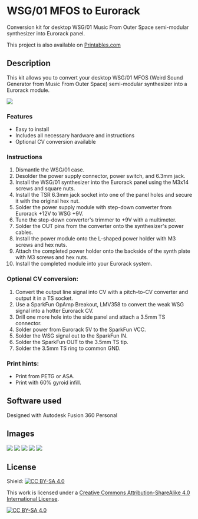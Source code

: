 # WSG/01 MFOS to Eurorack

Conversion kit for desktop WSG/01 Music From Outer Space semi-modular synthesizer into Eurorack panel.

This project is also available on [Printables.com](https://www.printables.com/model/553776-wsg01-mfos-to-eurorack)


## Description

This kit allows you to convert your desktop WSG/01 MFOS (Weird Sound Generator from Music From Outer Space) semi-modular synthesizer into a Eurorack module.

![](https://github.com/ceskytunak/3dprint/tree/main/mfos-to-eurorack/assets/DSC_3218.jpg)

### Features

-   Easy to install
-   Includes all necessary hardware and instructions
-   Optional CV conversion available

### Instructions

1.  Dismantle the WSG/01 case.
2.  Desolder the power supply connector, power switch, and 6.3mm jack.
3.  Install the WSG/01 synthesizer into the Eurorack panel using the M3x14 screws and square nuts.
4.  Install the TSR 6.3mm jack socket into one of the panel holes and secure it with the original hex nut.
5.  Solder the power supply module with step-down converter from Eurorack +12V to WSG +9V.
6.  Tune the step-down converter's trimmer to +9V with a multimeter.
7.  Solder the OUT pins from the converter onto the synthesizer's power cables.
8.  Install the power module onto the L-shaped power holder with M3 screws and hex nuts.
9.  Attach the completed power holder onto the backside of the synth plate with M3 screws and hex nuts.
10. Install the completed module into your Eurorack system.

### Optional CV conversion:

1.  Convert the output line signal into CV with a pitch-to-CV converter and output it in a TS socket.
2.  Use a SparkFun OpAmp Breakout, LMV358 to convert the weak WSG signal into a hotter Eurorack CV.
3.  Drill one more hole into the side panel and attach a 3.5mm TS connector.
4.  Solder power from Eurorack 5V to the SparkFun VCC.
5.  Solder the WSG signal out to the SparkFun IN.
6.  Solder the SparkFun OUT to the 3.5mm TS tip.
7.  Solder the 3.5mm TS ring to common GND.

### Print hints:

-   Print from PETG or ASA.
-   Print with 60% gyroid infill.

## Software used

Designed with Autodesk Fusion 360 Personal

## Images

![](https://github.com/ceskytunak/3dprint/tree/main/mfos-to-eurorack/assets/DSC_2683.jpg)
![](https://github.com/ceskytunak/3dprint/tree/main/mfos-to-eurorack/assets/DSC_2682.jpg)
![](https://github.com/ceskytunak/3dprint/tree/main/mfos-to-eurorack/assets/DSC_2681.jpg)
![](https://github.com/ceskytunak/3dprint/tree/main/mfos-to-eurorack/assets/DSC_2680.jpg)
![](https://github.com/ceskytunak/3dprint/tree/main/mfos-to-eurorack/assets/DSC_2679.jpg)

## License

Shield: [![CC BY-SA 4.0][cc-by-sa-shield]][cc-by-sa]

This work is licensed under a
[Creative Commons Attribution-ShareAlike 4.0 International License][cc-by-sa].

[![CC BY-SA 4.0][cc-by-sa-image]][cc-by-sa]

[cc-by-sa]: http://creativecommons.org/licenses/by-sa/4.0/
[cc-by-sa-image]: https://licensebuttons.net/l/by-sa/4.0/88x31.png
[cc-by-sa-shield]: https://img.shields.io/badge/License-CC%20BY--SA%204.0-lightgrey.svg